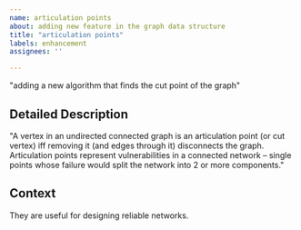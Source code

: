 ```yaml
---
name: articulation points
about: adding new feature in the graph data structure
title: "articulation points"
labels: enhancement
assignees: ''

---
```


"adding a new algorithm that finds the cut point of the graph"

## Detailed Description
"A vertex in an undirected connected graph is an articulation point (or cut vertex) iff removing it (and edges through it) disconnects the graph. Articulation points represent vulnerabilities in a connected network – single points whose failure would split the network into 2 or more components."
## Context
 They are useful for designing reliable networks.
